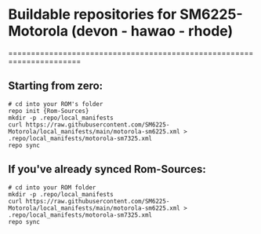 # Buildable repositories for SM6225-Motorola (devon - hawao - rhode)
======================================================================

Starting from zero:
---------
    # cd into your ROM's folder
    repo init {Rom-Sources}
    mkdir -p .repo/local_manifests
    curl https://raw.githubusercontent.com/SM6225-Motorola/local_manifests/main/motorola-sm6225.xml > .repo/local_manifests/motorola-sm7325.xml
    repo sync


If you've already synced Rom-Sources:
----------
    # cd into your ROM folder
    mkdir -p .repo/local_manifests
    curl https://raw.githubusercontent.com/SM6225-Motorola/local_manifests/main/motorola-sm6225.xml > .repo/local_manifests/motorola-sm7325.xml
    repo sync